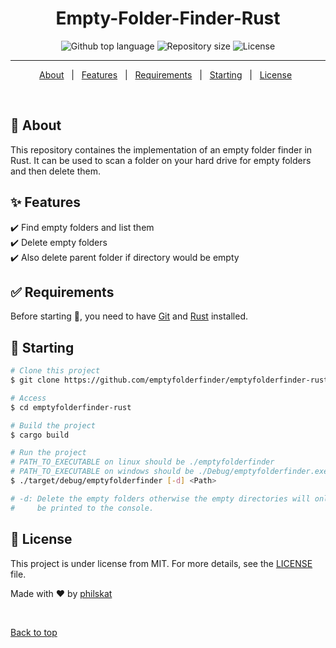 <h1 align="center">Empty-Folder-Finder-Rust</h1>

<p align="center">
  <img alt="Github top language" src="https://img.shields.io/github/languages/top/emptyfolderfinder/emptyfolderfinder-rust?color=56BEB8">

  <img alt="Repository size" src="https://img.shields.io/github/repo-size/emptyfolderfinder/emptyfolderfinder-rust?color=56BEB8">

  <img alt="License" src="https://img.shields.io/github/license/emptyfolderfinder/emptyfolderfinder-rust?color=56BEB8">
</p>

<hr>

<p align="center">
  <a href="#dart-about">About</a> &#xa0; | &#xa0; 
  <a href="#sparkles-features">Features</a> &#xa0; | &#xa0;
  <a href="#white_check_mark-requirements">Requirements</a> &#xa0; | &#xa0;
  <a href="#checkered_flag-starting">Starting</a> &#xa0; | &#xa0;
  <a href="#memo-license">License</a> &#xa0;
</p>

<br>

## :dart: About

This repository containes the implementation of an empty folder finder in
Rust.
It can be used to scan a folder on your hard drive for empty folders and
then delete them.

## :sparkles: Features

:heavy_check_mark: Find empty folders and list them\
:heavy_check_mark: Delete empty folders\
:heavy_check_mark: Also delete parent folder if directory would be empty

## :white_check_mark: Requirements

Before starting :checkered_flag:, you need to have 
[Git](https://git-scm.com) and [Rust](https://rust-lang.org) installed.

## :checkered_flag: Starting

```bash
# Clone this project
$ git clone https://github.com/emptyfolderfinder/emptyfolderfinder-rust

# Access
$ cd emptyfolderfinder-rust

# Build the project
$ cargo build

# Run the project
# PATH_TO_EXECUTABLE on linux should be ./emptyfolderfinder
# PATH_TO_EXECUTABLE on windows should be ./Debug/emptyfolderfinder.exe
$ ./target/debug/emptyfolderfinder [-d] <Path>

# -d: Delete the empty folders otherwise the empty directories will only
#     be printed to the console.
```

## :memo: License

This project is under license from MIT. For more details, see the [LICENSE](LICENSE) file.

Made with :heart: by <a href="https://github.com/philskat" target="_blank">philskat</a>

&#xa0;

<a href="#top">Back to top</a>
